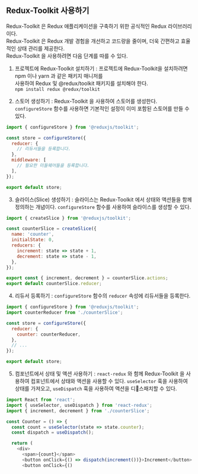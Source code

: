 ## Redux-Toolkit 사용하기

Redux-Toolkit 은 Redux 애플리케이션을 구축하기 위한 공식적인 Redux 라이브러리이다.   
Redux-Toolkit 은 Redux 개발 경험을 개선하고 코드량을 줄이며, 더욱 간편하고 효율적인 상태 관리를 제공한다.  
Redux-Toolkit 을 사용하려면 다음 단계를 따를 수 있다.  

1. 프로젝트에 Redux-Toolkit 설치하기 : 프로젝트에 Redux-Toolkit을 설치하려면 npm 이나 yarn 과 같은 패키지 매니저를   
사용하여 Redux 및 @redux/toolkit 패키지를 설치해야 한다.  
`npm install redux @redux/toolkit `

2. 스토어 생성하기 : Redux-Toolkit 을 사용하여 스토어를 생성한다. `configureStore` 함수를 사용하면 기본적인 설정이 이미 포함된 스토어를 만들 수 있다.
```javascript
import { configureStore } from '@reduxjs/toolkit';

const store = configureStore({
  reducer: {
    // 리듀서들을 등록합니다.
  },
  middleware: [
    // 필요한 미들웨어들을 등록합니다.
  ],
});

export default store;
```

3. 슬라이스(Slice) 생성하기 : 슬라이스는 Redux-Toolkit 에서 상태와 액션들을 함께 정의하는 개념이다.  `configureStore` 함수를 사용하여 슬라이스를 생성할 수 있다.
```javascript
import { createSlice } from '@reduxjs/toolkit';

const counterSlice = createSlice({
  name: 'counter',
  initialState: 0,
  reducers: {
    increment: state => state + 1,
    decrement: state => state - 1,
  },
});

export const { increment, decrement } = counterSlice.actions;
export default counterSlice.reducer;
```

4. 리듀서 등록하기 : `configureStore` 함수의 `reducer` 속성에 리듀서들을 등록한다.
```javascript
import { configureStore } from '@reduxjs/toolkit';
import counterReducer from './counterSlice';

const store = configureStore({
  reducer: {
    counter: counterReducer,
  },
  // ...
});

export default store;
```

5. 컴포넌트에서 상태 및 액션 사용하기 : `react-redux` 와 함께 Redux-Toolkit 을 사용하여 컴포넌트에서 상태와 액션을 사용할 수 있다.
   `useSelector` 훅을 사용하여 상태를 가져오고, `useDispatch` 훅을 사용하여 액션을 디스패치할 수 있다.
```javascript
import React from 'react';
import { useSelector, useDispatch } from 'react-redux';
import { increment, decrement } from './counterSlice';

const Counter = () => {
  const count = useSelector(state => state.counter);
  const dispatch = useDispatch();

  return (
    <div>
      <span>{count}</span>
      <button onClick={() => dispatch(increment())}>Increment</button>
      <button onClick={()
```
